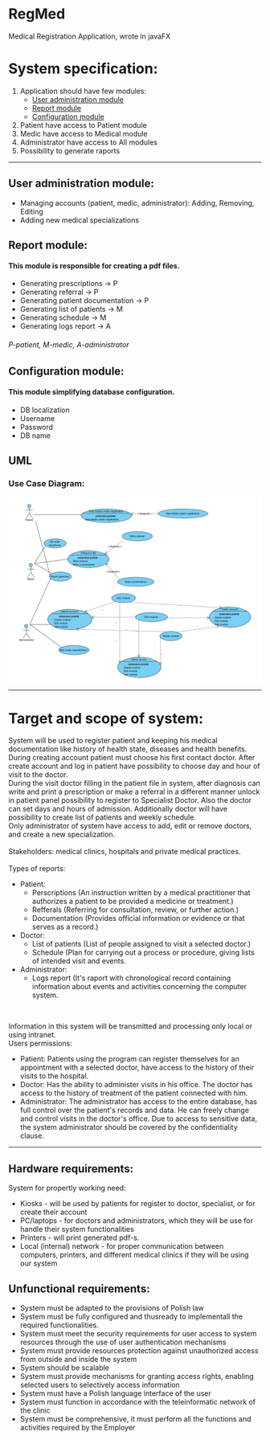 # RegMed
Medical Registration Application, wrote in javaFX

<h1>System specification:</h1>
 <ol>
   <li>Application should have few modules:
     <ul>
       <li><a href="#1">User administration module</a></li>
       <li><a href="#2">Report module</a></li>
       <li><a href="#3">Configuration module</a></li>
     </ul>
   </li>
   <li>Patient have access to Patient module</li>
   <li>Medic have access to Medical module</li>
   <li>Administrator have access to All modules</li>
   <li>Possibility to generate raports</li>
 </ol>    
<hr/>       
<h2 id="1">User administration module:</h2>
<ul>
    <li>Managing accounts (patient, medic, administrator): Adding, Removing, Editing</li>
    <li>Adding new medical specializations</li>
</ul>       
<h2 id="2">Report module:</h2>
<h4>This module is responsible for creating a pdf files.</h4>
<ul>
    <li>Generating prescriptions -> P</li>
    <li>Generating referral -> P</li>
    <li>Generating patient documentation -> P</li>
    <li>Generating list of patients -> M</li>
    <li>Generating schedule -> M</li>
    <li>Generating logs report -> A</li>
</ul>
<h6>P-patient, M-medic, A-administrator</h6>
<h2 id="3">Configuration module:</h2>
<h4>This module simplifying database configuration.</h4>
<ul>
    <li>DB localization</li>
    <li>Username</li>
    <li>Password</li>
    <li>DB name</li>
</ul>
<h2>UML</h2>
<h3>Use Case Diagram:</h3>
<img src="uml/useCaseDiagram.jpg">
<hr/>
<h1>Target and scope of system:</h1>
<p>System will be used to register patient and keeping his medical documentation like history of health state, diseases and health benefits. During creating account patient must choose his first contact doctor. After create account and log in patient have possibility to choose day and hour of visit to the doctor.<br>
During the visit doctor filling in the patient file in system, after diagnosis can write and print a prescription or make a referral in a different manner unlock in patient panel possibility to register to Specialist Doctor. Also the doctor can set days and hours of admission. Additionally doctor will have possibility to create list of patients and weekly schedule.<br>
Only administrator of system have access to add, edit or remove doctors, and create a new specialization.
<br><br>
Stakeholders: medical clinics, hospitals and private medical practices.<br><br>
Types of reports:
</p>
<ul>
    <li>Patient:
        <ul>
            <li>Perscriptions (An instruction written by a medical practitioner that authorizes a patient to be provided a medicine or treatment.)</li>
            <li>Refferals (Referring for consultation, review, or further action.)</li>
            <li>Documentation (Provides official information or evidence or that serves as a record.)</li>
        </ul>
    </li>
    <li>Doctor:
        <ul>
            <li>List of patients (List of people assigned to visit a selected doctor.)</li>
            <li>Schedule (Plan for carrying out a process or procedure, giving lists of intended visit and events.</li>
        </ul>
    </li>
    <li>Administrator:
        <ul>
            <li>Logs report (It's raport with chronological record containing information about events and activities concerning the computer system.</li>
        </ul>
    </li>
</ul>
<br>
<p>Information in this system will be transmitted and processing only local or using intranet.<br>
Users permissions:</p>
<ul>
    <li>Patient: Patients using the program can register themselves for an appointment with a selected doctor, have access to the history of their visits to the hospital.</li>
    <li>Doctor: Has the ability to administer visits in his office. The doctor has access to the history of treatment of the patient connected with him.</li>
    <li>Administrator: The administrator has access to the entire database, has full control over the patient's records and data. He can freely change and control visits in the doctor's office. Due to access to sensitive data, the system administrator should be covered by the confidentiality clause.</li>
</ul>
<hr/>
<h2>Hardware requirements:</h2>
<p>System for propertly working need:</p>
<ul>
    <li>Kiosks - will be used by patients for register to doctor, specialist, or for create their account</li>
    <li>PC/laptops - for doctors and administrators, which they will be use for handle their system functionalities</li>
    <li>Printers - will print generated pdf-s.</li>
    <li>Local (internal) network - for proper communication between computers, printers, and different medical clinics if they will be using our system</li>
</ul>
<h2>Unfunctional requirements:</h2>
<ul>
    <li>System must be adapted to the provisions of Polish law</li>
    <li>System must be fully configured and thusready to implementall the required functionalities.</li>
    <li>System must meet the security requirements for user access to system resources through the use of user authentication mechanisms</li>
    <li>System must provide resources protection against unauthorized access from outside and inside the system</li>
    <li>System should be scalable</li>
    <li>System must provide mechanisms for granting access rights, enabling selected users to selectively access information</li>
    <li>System must have a Polish language interface of the user</li>
    <li>System must function in accordance with the teleinformatic network of the clinic</li>
    <li>System must be comprehensive, it must perform all the functions and activities required by the Employer</li>
</ul>
